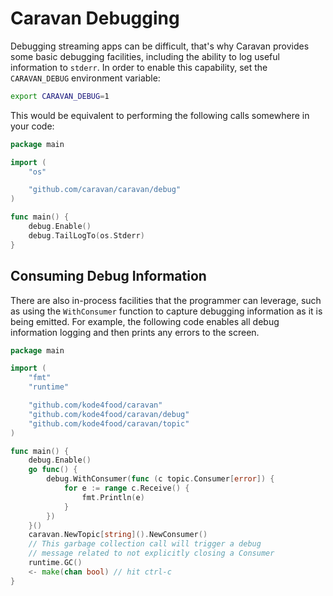 # Caravan Debugging

Debugging streaming apps can be difficult, that's why Caravan provides some basic debugging facilities, including the ability to log useful information to `stderr`. In order to enable this capability, set the `CARAVAN_DEBUG` environment variable:

```bash
export CARAVAN_DEBUG=1
```

This would be equivalent to performing the following calls somewhere in your code:

```go
package main

import (
    "os"

    "github.com/caravan/caravan/debug"
)

func main() {
    debug.Enable()
    debug.TailLogTo(os.Stderr)
}
```

## Consuming Debug Information

There are also in-process facilities that the programmer can leverage, such as using the `WithConsumer` function to capture debugging information as it is being emitted. For example, the following code enables all debug information logging and then prints any errors to the screen.

```go
package main

import (
    "fmt"
    "runtime"

    "github.com/kode4food/caravan"
    "github.com/kode4food/caravan/debug"
    "github.com/kode4food/caravan/topic"
)

func main() {
    debug.Enable()
    go func() {
        debug.WithConsumer(func (c topic.Consumer[error]) {
            for e := range c.Receive() {
                fmt.Println(e)
            }
        })
    }()
    caravan.NewTopic[string]().NewConsumer()
    // This garbage collection call will trigger a debug
    // message related to not explicitly closing a Consumer
    runtime.GC()
    <- make(chan bool) // hit ctrl-c
}
```
